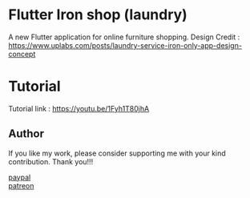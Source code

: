 # Flutter Iron shop (laundry)
A new Flutter application for online furniture shopping. 
Design Credit : https://www.uplabs.com/posts/laundry-service-iron-only-app-design-concept

# Tutorial
Tutorial link : https://youtu.be/1Fyh1T80jhA

## Author
If you like my work, please consider supporting me with your kind contribution. Thank you!!!
<div><a href=https://paypal.me/kaushikchandru?locale.x=en_GB>paypal </a></div>
<div><a href=https://www.patreon.com/kaushikchandru>patreon</a></div>


